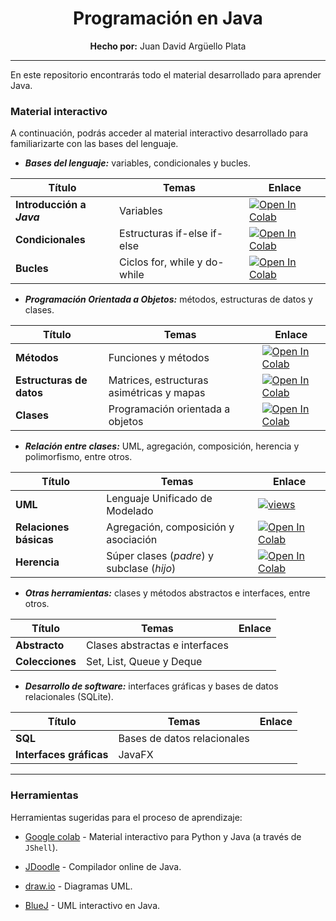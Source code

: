 
<div align="center">
    <h1><strong>Programación en Java</strong></h1>
    <strong>Hecho por:</strong> Juan David Argüello Plata
</div>

---

En este repositorio encontrarás todo el material desarrollado para aprender Java.

### __Material interactivo__

A continuación, podrás acceder al material interactivo desarrollado para familiarizarte con las bases del lenguaje.

* ___Bases del lenguaje:___ variables, condicionales y bucles.

<div align="center">

| Título | Temas | Enlace |
| ------ | ------- | ------ |
| __Introducción a _Java___ | Variables | [![Open In Colab](https://colab.research.google.com/assets/colab-badge.svg)](https://colab.research.google.com/github/jdarguello/Ciclo2_Java/blob/master/Interactivo/IntroJava.ipynb) |
| __Condicionales__ | Estructuras if-else if-else | [![Open In Colab](https://colab.research.google.com/assets/colab-badge.svg)](https://colab.research.google.com/github/jdarguello/Ciclo2_Java/blob/master/Interactivo/CondJava.ipynb) |
| __Bucles__ | Ciclos for, while y do-while | [![Open In Colab](https://colab.research.google.com/assets/colab-badge.svg)](https://colab.research.google.com/github/jdarguello/Ciclo2_Java/blob/master/Interactivo/BuclesJava.ipynb) |


</div>
    
* ___Programación Orientada a Objetos:___ métodos, estructuras de datos y clases.
 
<div align="center">

| Título | Temas | Enlace |
| ------ | ------- | ------ |
| __Métodos__ | Funciones y métodos | [![Open In Colab](https://colab.research.google.com/assets/colab-badge.svg)](https://colab.research.google.com/github/jdarguello/Ciclo2_Java/blob/master/Interactivo/MethodsJava.ipynb) |
| __Estructuras de datos__ | Matrices, estructuras asimétricas y mapas | [![Open In Colab](https://colab.research.google.com/assets/colab-badge.svg)](https://colab.research.google.com/github/jdarguello/Ciclo2_Java/blob/master/Interactivo/EstructurasDatosJava.ipynb) |
| __Clases__ | Programación orientada a objetos | [![Open In Colab](https://colab.research.google.com/assets/colab-badge.svg)](https://colab.research.google.com/github/jdarguello/Ciclo2_Java/blob/master/Interactivo/ClasesJava.ipynb) |
    
</div>

* ___Relación entre clases:___ UML, agregación, composición, herencia y polimorfismo, entre otros.

<div align="center">

| Título | Temas | Enlace |
| ------ | ------- | ------ |
| __UML__ | Lenguaje Unificado de Modelado | [![views](https://img.shields.io/youtube/views/Z0yLerU0g-Q?style=social)](https://www.youtube.com/watch?v=Z0yLerU0g-Q) |
| __Relaciones básicas__ | Agregación, composición y asociación | [![Open In Colab](https://colab.research.google.com/assets/colab-badge.svg)](https://colab.research.google.com/github/jdarguello/Ciclo2_Java/blob/master/Interactivo/RelacionesClases.ipynb)  |
| __Herencia__ | Súper clases (_padre_) y subclase (_hijo_) | [![Open In Colab](https://colab.research.google.com/assets/colab-badge.svg)](https://colab.research.google.com/github/jdarguello/Ciclo2_Java/blob/master/Interactivo/HerenciaJava.ipynb) |
    
</div>

* ___Otras herramientas:___ clases y métodos abstractos e interfaces, entre otros.

<div align="center">

| Título | Temas | Enlace |
| ------ | ------- | ------ |
| __Abstracto__ | Clases abstractas e interfaces |  |
| __Colecciones__ | Set, List, Queue y Deque |  |
    
</div>

* ___Desarrollo de software:___ interfaces gráficas y bases de datos relacionales (SQLite).

<div align="center">

| Título | Temas | Enlace |
| ------ | ------- | ------ |
| __SQL__ | Bases de datos relacionales |  |
| __Interfaces gráficas__ | JavaFX |  |
    
</div>


---

### __Herramientas__

Herramientas sugeridas para el proceso de aprendizaje:

* [Google colab](https://colab.research.google.com/notebooks/intro.ipynb?utm_source=scs-index#recent=true) - Material interactivo para Python y Java (a través de `JShell`).

* [JDoodle](https://www.jdoodle.com/online-java-compiler-ide/) - Compilador online de Java.

* [draw.io](https://app.diagrams.net/) - Diagramas UML.

* [BlueJ](https://www.rollapp.com/app/bluej) - UML interactivo en Java.
